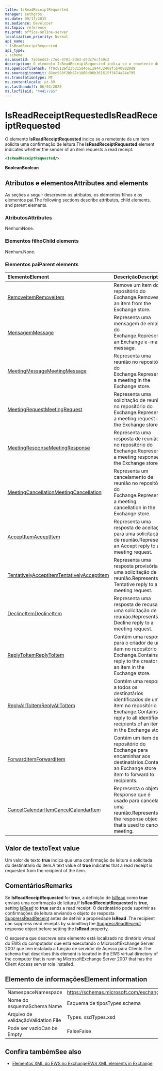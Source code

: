 ```yaml
---
title: IsReadReceiptRequested
manager: sethgros
ms.date: 09/17/2015
ms.audience: Developer
ms.topic: reference
ms.prod: office-online-server
localization_priority: Normal
api_name:
- IsReadReceiptRequested
api_type:
- schema
ms.assetid: 7ab6edd5-c7ed-4701-8de3-d7dc7ecfa9c2
description: O elemento IsReadReceiptRequested indica se o remetente de um item solicita uma confirmação de leitura.
ms.openlocfilehash: ff0c512ef23b315d4de1194432408f5b408029d9
ms.sourcegitcommit: 88ec988f2bb67c1866d06b361615f3674a24e795
ms.translationtype: MT
ms.contentlocale: pt-BR
ms.lasthandoff: 06/03/2020
ms.locfileid: "44457785"
---
```

# <a name="isreadreceiptrequested"></a><span data-ttu-id="952c2-103">IsReadReceiptRequested</span><span class="sxs-lookup"><span data-stu-id="952c2-103">IsReadReceiptRequested</span></span>

<span data-ttu-id="952c2-104">O elemento **IsReadReceiptRequested** indica se o remetente de um item solicita uma confirmação de leitura.</span><span class="sxs-lookup"><span data-stu-id="952c2-104">The **IsReadReceiptRequested** element indicates whether the sender of an item requests a read receipt.</span></span> 
  
```xml
<IsReadReceiptRequested/>
```

 <span data-ttu-id="952c2-105">**Boolean**</span><span class="sxs-lookup"><span data-stu-id="952c2-105">**Boolean**</span></span>
## <a name="attributes-and-elements"></a><span data-ttu-id="952c2-106">Atributos e elementos</span><span class="sxs-lookup"><span data-stu-id="952c2-106">Attributes and elements</span></span>

<span data-ttu-id="952c2-107">As seções a seguir descrevem os atributos, os elementos filhos e os elementos pai.</span><span class="sxs-lookup"><span data-stu-id="952c2-107">The following sections describe attributes, child elements, and parent elements.</span></span>
  
### <a name="attributes"></a><span data-ttu-id="952c2-108">Atributos</span><span class="sxs-lookup"><span data-stu-id="952c2-108">Attributes</span></span>

<span data-ttu-id="952c2-109">Nenhum</span><span class="sxs-lookup"><span data-stu-id="952c2-109">None.</span></span>
  
### <a name="child-elements"></a><span data-ttu-id="952c2-110">Elementos filho</span><span class="sxs-lookup"><span data-stu-id="952c2-110">Child elements</span></span>

<span data-ttu-id="952c2-111">Nenhum.</span><span class="sxs-lookup"><span data-stu-id="952c2-111">None.</span></span>
  
### <a name="parent-elements"></a><span data-ttu-id="952c2-112">Elementos pai</span><span class="sxs-lookup"><span data-stu-id="952c2-112">Parent elements</span></span>

|<span data-ttu-id="952c2-113">**Elemento**</span><span class="sxs-lookup"><span data-stu-id="952c2-113">**Element**</span></span>|<span data-ttu-id="952c2-114">**Descrição**</span><span class="sxs-lookup"><span data-stu-id="952c2-114">**Description**</span></span>|
|:-----|:-----|
|[<span data-ttu-id="952c2-115">RemoveItem</span><span class="sxs-lookup"><span data-stu-id="952c2-115">RemoveItem</span></span>](removeitem.md) <br/> |<span data-ttu-id="952c2-116">Remove um item do repositório do Exchange.</span><span class="sxs-lookup"><span data-stu-id="952c2-116">Removes an item from the Exchange store.</span></span>  <br/> |
|[<span data-ttu-id="952c2-117">Mensagem</span><span class="sxs-lookup"><span data-stu-id="952c2-117">Message</span></span>](message-ex15websvcsotherref.md) <br/> |<span data-ttu-id="952c2-118">Representa uma mensagem de email do Exchange.</span><span class="sxs-lookup"><span data-stu-id="952c2-118">Represents an Exchange e-mail message.</span></span>  <br/> |
|[<span data-ttu-id="952c2-119">MeetingMessage</span><span class="sxs-lookup"><span data-stu-id="952c2-119">MeetingMessage</span></span>](meetingmessage.md) <br/> |<span data-ttu-id="952c2-120">Representa uma reunião no repositório do Exchange.</span><span class="sxs-lookup"><span data-stu-id="952c2-120">Represents a meeting in the Exchange store.</span></span>  <br/> |
|[<span data-ttu-id="952c2-121">MeetingRequest</span><span class="sxs-lookup"><span data-stu-id="952c2-121">MeetingRequest</span></span>](meetingrequest.md) <br/> |<span data-ttu-id="952c2-122">Representa uma solicitação de reunião no repositório do Exchange.</span><span class="sxs-lookup"><span data-stu-id="952c2-122">Represents a meeting request in the Exchange store.</span></span>  <br/> |
|[<span data-ttu-id="952c2-123">MeetingResponse</span><span class="sxs-lookup"><span data-stu-id="952c2-123">MeetingResponse</span></span>](meetingresponse.md) <br/> |<span data-ttu-id="952c2-124">Representa uma resposta de reunião no repositório do Exchange.</span><span class="sxs-lookup"><span data-stu-id="952c2-124">Represents a meeting response in the Exchange store.</span></span>  <br/> |
|[<span data-ttu-id="952c2-125">MeetingCancellation</span><span class="sxs-lookup"><span data-stu-id="952c2-125">MeetingCancellation</span></span>](meetingcancellation.md) <br/> |<span data-ttu-id="952c2-126">Representa um cancelamento de reunião no repositório do Exchange.</span><span class="sxs-lookup"><span data-stu-id="952c2-126">Represents a meeting cancellation in the Exchange store.</span></span>  <br/> |
|[<span data-ttu-id="952c2-127">AcceptItem</span><span class="sxs-lookup"><span data-stu-id="952c2-127">AcceptItem</span></span>](acceptitem.md) <br/> |<span data-ttu-id="952c2-128">Representa uma resposta de aceitação para uma solicitação de reunião.</span><span class="sxs-lookup"><span data-stu-id="952c2-128">Represents an Accept reply to a meeting request.</span></span>  <br/> |
|[<span data-ttu-id="952c2-129">TentativelyAcceptItem</span><span class="sxs-lookup"><span data-stu-id="952c2-129">TentativelyAcceptItem</span></span>](tentativelyacceptitem.md) <br/> |<span data-ttu-id="952c2-130">Representa uma resposta provisória a uma solicitação de reunião.</span><span class="sxs-lookup"><span data-stu-id="952c2-130">Represents a Tentative reply to a meeting request.</span></span>  <br/> |
|[<span data-ttu-id="952c2-131">DeclineItem</span><span class="sxs-lookup"><span data-stu-id="952c2-131">DeclineItem</span></span>](declineitem.md) <br/> |<span data-ttu-id="952c2-132">Representa uma resposta de recusa a uma solicitação de reunião.</span><span class="sxs-lookup"><span data-stu-id="952c2-132">Represents a Decline reply to a meeting request.</span></span>  <br/> |
|[<span data-ttu-id="952c2-133">ReplyToItem</span><span class="sxs-lookup"><span data-stu-id="952c2-133">ReplyToItem</span></span>](replytoitem.md) <br/> |<span data-ttu-id="952c2-134">Contém uma resposta para o criador de um item no repositório do Exchange.</span><span class="sxs-lookup"><span data-stu-id="952c2-134">Contains a reply to the creator of an item in the Exchange store.</span></span>  <br/> |
|[<span data-ttu-id="952c2-135">ReplyAllToItem</span><span class="sxs-lookup"><span data-stu-id="952c2-135">ReplyAllToItem</span></span>](replyalltoitem.md) <br/> |<span data-ttu-id="952c2-136">Contém uma resposta a todos os destinatários identificados de um item no repositório do Exchange.</span><span class="sxs-lookup"><span data-stu-id="952c2-136">Contains a reply to all identified recipients of an item in the Exchange store.</span></span>  <br/> |
|[<span data-ttu-id="952c2-137">ForwardItem</span><span class="sxs-lookup"><span data-stu-id="952c2-137">ForwardItem</span></span>](forwarditem.md) <br/> |<span data-ttu-id="952c2-138">Contém um item de repositório do Exchange para encaminhar aos destinatários.</span><span class="sxs-lookup"><span data-stu-id="952c2-138">Contains an Exchange store item to forward to recipients.</span></span>  <br/> |
|[<span data-ttu-id="952c2-139">CancelCalendarItem</span><span class="sxs-lookup"><span data-stu-id="952c2-139">CancelCalendarItem</span></span>](cancelcalendaritem.md) <br/> |<span data-ttu-id="952c2-140">Representa o objeto Response que é usado para cancelar uma reunião.</span><span class="sxs-lookup"><span data-stu-id="952c2-140">Represents the response object thatis used to cancel a meeting.</span></span>  <br/> |
   
## <a name="text-value"></a><span data-ttu-id="952c2-141">Valor de texto</span><span class="sxs-lookup"><span data-stu-id="952c2-141">Text value</span></span>

<span data-ttu-id="952c2-142">Um valor de texto **true** indica que uma confirmação de leitura é solicitada do destinatário do item.</span><span class="sxs-lookup"><span data-stu-id="952c2-142">A text value of **true** indicates that a read receipt is requested from the recipient of the item.</span></span> 
  
## <a name="remarks"></a><span data-ttu-id="952c2-143">Comentários</span><span class="sxs-lookup"><span data-stu-id="952c2-143">Remarks</span></span>

<span data-ttu-id="952c2-144">Se **IsReadReceiptRequested** for **true**, a definição de [IsRead](isread.md) como **true** enviará uma confirmação de leitura.</span><span class="sxs-lookup"><span data-stu-id="952c2-144">If **IsReadReceiptRequested** is **true**, setting [IsRead](isread.md) to **true** sends a read receipt.</span></span> <span data-ttu-id="952c2-145">O destinatário pode suprimir as confirmações de leitura enviando o objeto de resposta [SuppressReadReceipt](suppressreadreceipt.md) antes de definir a propriedade **IsRead** .</span><span class="sxs-lookup"><span data-stu-id="952c2-145">The recipient can suppress read receipts by submitting the [SuppressReadReceipt](suppressreadreceipt.md) response object before setting the **IsRead** property.</span></span> 
  
<span data-ttu-id="952c2-146">O esquema que descreve este elemento está localizado no diretório virtual do EWS do computador que está executando o MicrosoftExchange Server 2007 que tem instalada a função de servidor de Acesso para Cliente.</span><span class="sxs-lookup"><span data-stu-id="952c2-146">The schema that describes this element is located in the EWS virtual directory of the computer that is running MicrosoftExchange Server 2007 that has the Client Access server role installed.</span></span>
  
## <a name="element-information"></a><span data-ttu-id="952c2-147">Elemento de informações</span><span class="sxs-lookup"><span data-stu-id="952c2-147">Element information</span></span>

|||
|:-----|:-----|
|<span data-ttu-id="952c2-148">Namespace</span><span class="sxs-lookup"><span data-stu-id="952c2-148">Namespace</span></span>  <br/> |https://schemas.microsoft.com/exchange/services/2006/types  <br/> |
|<span data-ttu-id="952c2-149">Nome do esquema</span><span class="sxs-lookup"><span data-stu-id="952c2-149">Schema Name</span></span>  <br/> |<span data-ttu-id="952c2-150">Esquema de tipos</span><span class="sxs-lookup"><span data-stu-id="952c2-150">Types schema</span></span>  <br/> |
|<span data-ttu-id="952c2-151">Arquivo de validação</span><span class="sxs-lookup"><span data-stu-id="952c2-151">Validation File</span></span>  <br/> |<span data-ttu-id="952c2-152">Types. xsd</span><span class="sxs-lookup"><span data-stu-id="952c2-152">Types.xsd</span></span>  <br/> |
|<span data-ttu-id="952c2-153">Pode ser vazio</span><span class="sxs-lookup"><span data-stu-id="952c2-153">Can be Empty</span></span>  <br/> |<span data-ttu-id="952c2-154">False</span><span class="sxs-lookup"><span data-stu-id="952c2-154">False</span></span>  <br/> |
   
## <a name="see-also"></a><span data-ttu-id="952c2-155">Confira também</span><span class="sxs-lookup"><span data-stu-id="952c2-155">See also</span></span>



- [<span data-ttu-id="952c2-156">Elementos XML do EWS no Exchange</span><span class="sxs-lookup"><span data-stu-id="952c2-156">EWS XML elements in Exchange</span></span>](ews-xml-elements-in-exchange.md)

